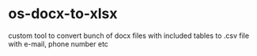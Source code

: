 # os-docx-to-xlsx
custom tool to convert bunch of docx files with included tables to .csv file with e-mail, phone number etc
